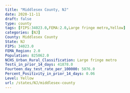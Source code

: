 ```yaml
---
title: "Middlesex County, NJ"
date: 2020-11-11
draft: false
type: county
tags: [FIPS:34023.0,FEMA:2.0,Large fringe metro,Yellow]
categories: [NJ]
County: Middlesex County
State: NJ
FIPS: 34023.0
FEMA_Region: 2.0
Population: 825062.0
NCHS_Urban_Rural_Classification: Large fringe metro
Tests_in_prior_14_days: 41878.0
Fourteen_day_test_rate_per_100000: 5076.0
Percent_Positivity_in_prior_14_days: 0.06
Level: Yellow
url: /states/NJ/middlesex-county
---
```



